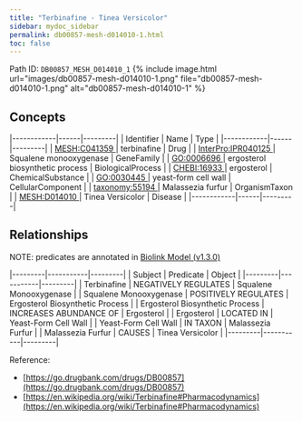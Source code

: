 ```yaml
---
title: "Terbinafine - Tinea Versicolor"
sidebar: mydoc_sidebar
permalink: db00857-mesh-d014010-1.html
toc: false 
---
```



Path ID: `DB00857_MESH_D014010_1`
{% include image.html url="images/db00857-mesh-d014010-1.png" file="db00857-mesh-d014010-1.png" alt="db00857-mesh-d014010-1" %}

## Concepts

|------------|------|---------|
| Identifier | Name | Type    |
|------------|------|---------|
| <a href="https://identifiers.org/MESH:C041359">MESH:C041359 </a> | terbinafine | Drug |
| <a href="https://identifiers.org/InterPro:IPR040125">InterPro:IPR040125 </a> | Squalene monooxygenase | GeneFamily |
| <a href="https://identifiers.org/GO:0006696">GO:0006696 </a> | ergosterol biosynthetic process | BiologicalProcess |
| <a href="https://identifiers.org/CHEBI:16933">CHEBI:16933 </a> | ergosterol | ChemicalSubstance |
| <a href="https://identifiers.org/GO:0030445">GO:0030445 </a> | yeast-form cell wall | CellularComponent |
| <a href="https://identifiers.org/taxonomy:55194">taxonomy:55194 </a> | Malassezia furfur | OrganismTaxon |
| <a href="https://identifiers.org/MESH:D014010">MESH:D014010 </a> | Tinea Versicolor | Disease |
|------------|------|---------|

## Relationships


NOTE: predicates are annotated in <a href="https://github.com/biolink/biolink-model/releases/tag/v1.3.0">Biolink Model (v1.3.0)</a>

|---------|-----------|---------|
| Subject | Predicate | Object  |
|---------|-----------|---------|
| Terbinafine | NEGATIVELY REGULATES | Squalene Monooxygenase |
| Squalene Monooxygenase | POSITIVELY REGULATES | Ergosterol Biosynthetic Process |
| Ergosterol Biosynthetic Process | INCREASES ABUNDANCE OF | Ergosterol |
| Ergosterol | LOCATED IN | Yeast-Form Cell Wall |
| Yeast-Form Cell Wall | IN TAXON | Malassezia Furfur |
| Malassezia Furfur | CAUSES | Tinea Versicolor |
|---------|-----------|---------|

Reference: 
  - [https://go.drugbank.com/drugs/DB00857](https://go.drugbank.com/drugs/DB00857)
  - [https://en.wikipedia.org/wiki/Terbinafine#Pharmacodynamics](https://en.wikipedia.org/wiki/Terbinafine#Pharmacodynamics)
